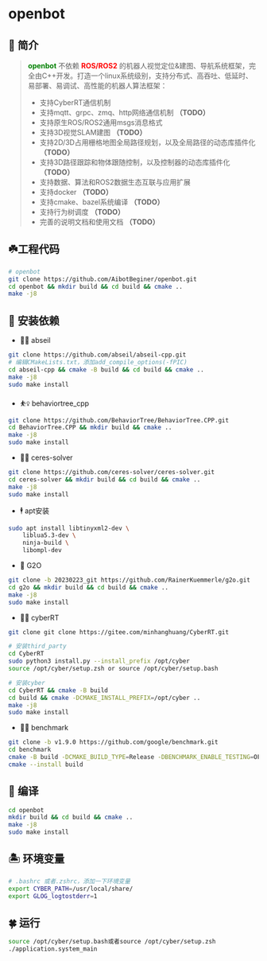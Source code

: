 # openbot

## :seedling:  简介

> **<font color='green'>openbot</font>** 不依赖 **<font color='red'>ROS/ROS2</font>** 的机器人视觉定位&建图、导航系统框架，完全由C++开发。打造一个linux系统级别，支持分布式、高吞吐、低延时、易部署、易调试、高性能的机器人算法框架：
>
> * 支持CyberRT通信机制
> * 支持mqtt、grpc、zmq、http网络通信机制 **（TODO）**
> * 支持原生ROS/ROS2通用msgs消息格式
> * 支持3D视觉SLAM建图 **（TODO）**
> * 支持2D/3D占用栅格地图全局路径规划，以及全局路径的动态库插件化 **（TODO）**
> * 支持3D路径跟踪和物体跟随控制，以及控制器的动态库插件化 **（TODO）**
> * 支持数据、算法和ROS2数据生态互联与应用扩展
> * 支持docker **（TODO）**
> * 支持cmake、bazel系统编译 **（TODO）**
> * 支持行为树调度 **（TODO）**
> * 完善的说明文档和使用文档 **（TODO）**

## :shamrock:工程代码

```bash
# openbot
git clone https://github.com/AibotBeginer/openbot.git
cd openbot && mkdir build && cd build && cmake ..
make -j8
```

## :leaves:  安装依赖

* :man_cartwheeling: abseil

```bash
git clone https://github.com/abseil/abseil-cpp.git
# 编辑CMakeLists.txt，添加add_compile_options(-fPIC)
cd abseil-cpp && cmake -B build && cd build && cmake ..
make -j8 
sudo make install
```

* :basketball_woman: behaviortree_cpp

```bash
git clone https://github.com/BehaviorTree/BehaviorTree.CPP.git
cd BehaviorTree.CPP && mkdir build && cmake ..
make -j8
sudo make install
```

* :golfing_woman: ceres-solver

```bash
git clone https://github.com/ceres-solver/ceres-solver.git
cd ceres-solver && mkdir build && cd build && cmake ..
make -j8
sudo make install
```

* :business_suit_levitating: apt安装

```bash
sudo apt install libtinyxml2-dev \
	liblua5.3-dev \
	ninja-build \
	libompl-dev
```

* :person_fencing: G2O

```bash
git clone -b 20230223_git https://github.com/RainerKuemmerle/g2o.git
cd g2o && mkdir build && cd build && cmake ..
make -j8
sudo make install
```

* :woman_playing_handball: cyberRT

```bash
git clone git clone https://gitee.com/minhanghuang/CyberRT.git

# 安装third_party
cd CyberRT 
sudo python3 install.py --install_prefix /opt/cyber
source /opt/cyber/setup.zsh or source /opt/cyber/setup.bash

# 安装cyber
cd CyberRT && cmake -B build
cd build && cmake -DCMAKE_INSTALL_PREFIX=/opt/cyber ..
make -j8
sudo make install
```

* :woman_playing_water_polo: benchmark

```bash
git clone -b v1.9.0 https://github.com/google/benchmark.git
cd benchmark
cmake -B build -DCMAKE_BUILD_TYPE=Release -DBENCHMARK_ENABLE_TESTING=OFF
cmake --install build
```

##  :cactus: 编译

```bash
cd openbot
mkdir build && cd build && cmake ..
make -j8
sudo make install
```

##  :desert_island: 环境变量

```bash
# .bashrc 或者.zshrc，添加一下环境变量
export CYBER_PATH=/usr/local/share/
export GLOG_logtostderr=1
```

## :four_leaf_clover: 运行

```bash
source /opt/cyber/setup.bash或者source /opt/cyber/setup.zsh
./application.system_main
```

